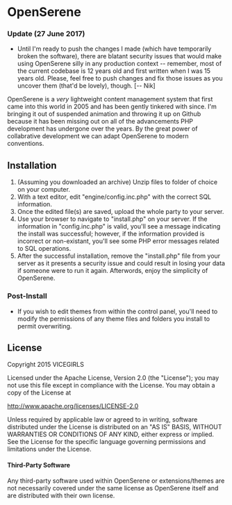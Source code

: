 # OpenSerene

### Update (27 June 2017)
* Until I'm ready to push the changes I made (which have temporarily broken the software), there are blatant security issues that would make using OpenSerene silly in any production context -- remember, most of the current codebase is 12 years old and first written when I was 15 years old. Please, feel free to push changes and fix those issues as you uncover them (that'd be lovely), though. [-- Nik]

OpenSerene is a *very* lightweight content management system that first came into this world in 2005 and has been gently tinkered with since. I'm bringing it out of suspended animation and throwing it up on Github because it has been missing out on all of the advancements PHP development has undergone over the years. By the great power of collabrative development we can adapt OpenSerene to modern conventions. 

## Installation

1. (Assuming you downloaded an archive) Unzip files to folder of choice on your computer.
2. With a text editor, edit "engine/config.inc.php" with the correct SQL information.
3. Once the edited file(s) are saved, upload the whole party to your server.
4. Use your browser to navigate to "install.php" on your server. If the information in "config.inc.php" is valid, you'll see a message indicating the install was successful; however, if the information provided is incorrect or non-existant, you'll see some PHP error messages related to SQL operations. 
5. After the successful installation, remove the "install.php" file from your server as it presents a security issue and could result in losing your data if someone were to run it again. Afterwords, enjoy the simplicity of OpenSerene.

### Post-Install  

* If you wish to edit themes from within the control panel, you'll need to modify the permissions of any theme files and folders you install to permit overwriting.

## License

Copyright 2015 VICEGIRLS

Licensed under the Apache License, Version 2.0 (the "License");
you may not use this file except in compliance with the License.
You may obtain a copy of the License at

   http://www.apache.org/licenses/LICENSE-2.0

Unless required by applicable law or agreed to in writing, software
distributed under the License is distributed on an "AS IS" BASIS,
WITHOUT WARRANTIES OR CONDITIONS OF ANY KIND, either express or implied.
See the License for the specific language governing permissions and
limitations under the License.

#### Third-Party Software

Any third-party software used within OpenSerene or extensions/themes are not necessarily covered
under the same license as OpenSerene itself and are distributed with their own license.
